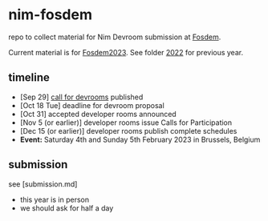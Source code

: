 # nim-fosdem

repo to collect material for Nim Devroom submission at [Fosdem](https://fosdem.org).

Current material is for [Fosdem2023](https://fosdem.org/2023/). See folder [2022](2022/README.md) for previous year.

## timeline

* [Sep 29] [call for devrooms](https://fosdem.org/2023/news/2022-09-29-call_for_devrooms/) published
* [Oct 18 Tue] deadline for devroom proposal
* [Oct 31] accepted developer rooms announced
* [Nov 5 (or earlier)] developer rooms issue Calls for Participation
* [Dec 15 (or earlier)] developer rooms publish complete schedules
* **Event:** Saturday 4th and Sunday 5th February 2023 in Brussels, Belgium

## submission

see [submission.md]

* this year is in person
* we should ask for half a day